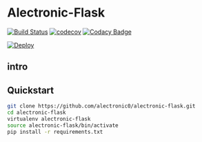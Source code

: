 # Alectronic-Flask
[![Build Status](https://travis-ci.org/alectronic0/alectronic-flask.svg?branch=master)](https://travis-ci.org/alectronic0/alectronic-flask)
[![codecov](https://codecov.io/gh/alectronic0/alectronic-flask/branch/master/graph/badge.svg)](https://codecov.io/gh/alectronic0/alectronic-flask)
[![Codacy Badge](https://api.codacy.com/project/badge/Grade/5646bbabc053464d977b9717635b8691)](https://www.codacy.com/app/alectronic0/alectronic-flask)

[![Deploy](https://www.herokucdn.com/deploy/button.svg)](https://heroku.com/deploy?template=https://github.com/alectronic0/alectronic-flask)
## intro

## Quickstart
```bash
git clone https://github.com/alectronic0/alectronic-flask.git
cd alectronic-flask
virtualenv alectronic-flask
source alectronic-flask/bin/activate
pip install -r requirements.txt
```
